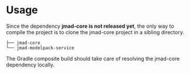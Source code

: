 # Usage

Since the dependency **jmad-core is not released yet**, the only way to compile the project is to clone the jmad-core project in a sibling directory.

```
├── jmad-core
└── jmad-modelpack-service
```

The Gradle composite build should take care of resolving the jmad-core dependency locally.
